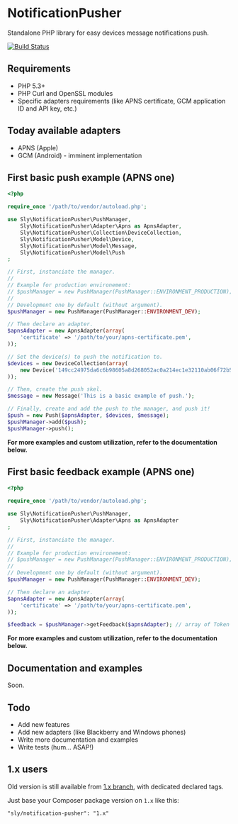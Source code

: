 # NotificationPusher

Standalone PHP library for easy devices message notifications push.

[![Build Status](https://secure.travis-ci.org/Ph3nol/NotificationPusher.png)](http://travis-ci.org/Ph3nol/NotificationPusher)

## Requirements

* PHP 5.3+
* PHP Curl and OpenSSL modules
* Specific adapters requirements (like APNS certificate, GCM application ID and API key, etc.)

## Today available adapters

* APNS (Apple)
* GCM (Android) - imminent implementation

## First basic push example (APNS one)

``` php
<?php

require_once '/path/to/vendor/autoload.php';

use Sly\NotificationPusher\PushManager,
    Sly\NotificationPusher\Adapter\Apns as ApnsAdapter,
    Sly\NotificationPusher\Collection\DeviceCollection,
    Sly\NotificationPusher\Model\Device,
    Sly\NotificationPusher\Model\Message,
    Sly\NotificationPusher\Model\Push
;

// First, instanciate the manager.
// 
// Example for production environement:
// $pushManager = new PushManager(PushManager::ENVIRONMENT_PRODUCTION);
// 
// Development one by default (without argument).
$pushManager = new PushManager(PushManager::ENVIRONMENT_DEV);

// Then declare an adapter.
$apnsAdapter = new ApnsAdapter(array(
    'certificate' => '/path/to/your/apns-certificate.pem',
));

// Set the device(s) to push the notification to.
$devices = new DeviceCollection(array(
    new Device('149cc24975da6c6b98605a8d268052ac0a214ec1e32110ab06f72b58401c1611'),
));

// Then, create the push skel.
$message = new Message('This is a basic example of push.');

// Finally, create and add the push to the manager, and push it!
$push = new Push($apnsAdapter, $devices, $message);
$pushManager->add($push);
$pushManager->push();
```

**For more examples and custom utilization, refer to the documentation below.**

## First basic feedback example (APNS one)

``` php
<?php

require_once '/path/to/vendor/autoload.php';

use Sly\NotificationPusher\PushManager,
    Sly\NotificationPusher\Adapter\Apns as ApnsAdapter
;

// First, instanciate the manager.
// 
// Example for production environement:
// $pushManager = new PushManager(PushManager::ENVIRONMENT_PRODUCTION);
// 
// Development one by default (without argument).
$pushManager = new PushManager(PushManager::ENVIRONMENT_DEV);

// Then declare an adapter.
$apnsAdapter = new ApnsAdapter(array(
    'certificate' => '/path/to/your/apns-certificate.pem',
));

$feedback = $pushManager->getFeedback($apnsAdapter); // array of Token + DateTime couples
```

**For more examples and custom utilization, refer to the documentation below.**

## Documentation and examples

Soon.

## Todo

* Add new features
* Add new adapters (like Blackberry and Windows phones)
* Write more documentation and examples
* Write tests (hum... ASAP!)

## 1.x users

Old version is still available from [1.x branch](https://github.com/Ph3nol/NotificationPusher/tree/1.x), with dedicated declared tags.

Just base your Composer package version on `1.x` like this:

```
"sly/notification-pusher": "1.x"
```
